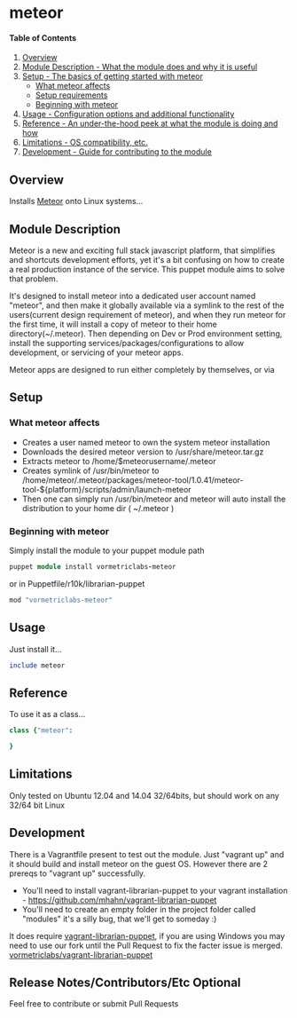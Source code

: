 # meteor

#### Table of Contents

1. [Overview](#overview)
2. [Module Description - What the module does and why it is useful](#module-description)
3. [Setup - The basics of getting started with meteor](#setup)
    * [What meteor affects](#what-meteor-affects)
    * [Setup requirements](#setup-requirements)
    * [Beginning with meteor](#beginning-with-meteor)
4. [Usage - Configuration options and additional functionality](#usage)
5. [Reference - An under-the-hood peek at what the module is doing and how](#reference)
5. [Limitations - OS compatibility, etc.](#limitations)
6. [Development - Guide for contributing to the module](#development)

## Overview

Installs [Meteor](http://www.meteor.com) onto Linux systems...

## Module Description

Meteor is a new and exciting full stack javascript platform, that simplifies and shortcuts development efforts, yet it's
a bit confusing on how to create a real production instance of the service.  This puppet module aims to solve that problem.

It's designed to install meteor into a dedicated user account named "meteor", and then make it globally available via a
symlink to the rest of the users(current design requirement of meteor), and when they run meteor for the first time, it
will install a copy of meteor to their home directory(~/.meteor).  Then depending on Dev or Prod environment setting,
install the supporting services/packages/configurations to allow development, or servicing of your meteor apps.

Meteor apps are designed to run either completely by themselves, or via


## Setup

### What meteor affects

* Creates a user named meteor to own the system meteor installation
* Downloads the desired meteor version to /usr/share/meteor.tar.gz
* Extracts meteor to /home/$meteorusername/.meteor
* Creates symlink of /usr/bin/meteor to /home/meteor/.meteor/packages/meteor-tool/1.0.41/meteor-tool-${platform}/scripts/admin/launch-meteor
* Then one can simply run /usr/bin/meteor and meteor will auto install the distribution to your home dir ( ~/.meteor )


### Beginning with meteor

Simply install the module to your puppet module path

```ruby
puppet module install vormetriclabs-meteor
```

or in Puppetfile/r10k/librarian-puppet

```ruby
mod "vormetriclabs-meteor"
```

## Usage

Just install it...
```ruby
include meteor
```



## Reference

To use it as a class...
```ruby
class {"meteor":

}
```


## Limitations

Only tested on Ubuntu 12.04 and 14.04 32/64bits, but should work on any 32/64 bit Linux

## Development

There is a Vagrantfile present to test out the module.  Just "vagrant up" and it should build and install meteor on the guest OS.  However there are 2 prereqs to "vagrant up" successfully.

- You'll need to install vagrant-librarian-puppet to your vagrant installation - https://github.com/mhahn/vagrant-librarian-puppet
- You'll need to create an empty folder in the project folder called "modules"  it's a silly bug, that we'll get to someday :)

It does require [vagrant-librarian-puppet](https://github.com/mhahn/vagrant-librarian-puppet), if you are using Windows
you may need to use our fork until the Pull Request to fix the facter issue is merged.  [vormetriclabs/vagrant-librarian-puppet](https://github.com/vormetriclabs/vagrant-librarian-puppet)

## Release Notes/Contributors/Etc **Optional**

Feel free to contribute or submit Pull Requests
